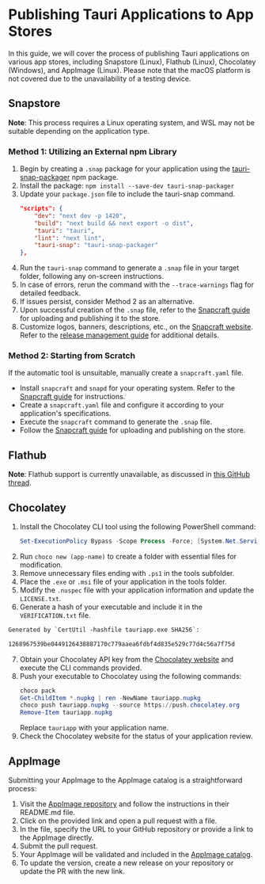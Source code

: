 # Publishing Tauri Applications to App Stores

In this guide, we will cover the process of publishing Tauri applications on various app stores, including Snapstore (Linux), Flathub (Linux), Chocolatey (Windows), and AppImage (Linux). Please note that the macOS platform is not covered due to the unavailability of a testing device.

## Snapstore

**Note**: This process requires a Linux operating system, and WSL may not be suitable depending on the application type.

### Method 1: Utilizing an External npm Library

1. Begin by creating a `.snap` package for your application using the [tauri-snap-packager](https://www.npmjs.com/package/tauri-snap-packager) npm package.
2. Install the package: `npm install --save-dev tauri-snap-packager`
3. Update your `package.json` file to include the tauri-snap command.
   ```json
   "scripts": {
       "dev": "next dev -p 1420",
       "build": "next build && next export -o dist",
       "tauri": "tauri",
       "lint": "next lint",
       "tauri-snap": "tauri-snap-packager"
   },
   ```
4. Run the `tauri-snap` command to generate a `.snap` file in your target folder, following any on-screen instructions.
5. In case of errors, rerun the command with the `--trace-warnings` flag for detailed feedback.
6. If issues persist, consider Method 2 as an alternative.
7. Upon successful creation of the `.snap` file, refer to the [Snapcraft guide](https://snapcraft.io/first-snap/c/linux/upload) for uploading and publishing it to the store.
8. Customize logos, banners, descriptions, etc., on the [Snapcraft website](https://snapcraft.io/). Refer to the [release management guide](https://snapcraft.io/docs/release-management) for additional details.

### Method 2: Starting from Scratch

If the automatic tool is unsuitable, manually create a `snapcraft.yaml` file.
- Install `snapcraft` and `snapd` for your operating system. Refer to the [Snapcraft guide](https://snapcraft.io/snapcraft) for instructions.
- Create a `snapcraft.yaml` file and configure it according to your application's specifications.
- Execute the `snapcraft` command to generate the `.snap` file.
- Follow the [Snapcraft guide](https://snapcraft.io/first-snap/c/linux/upload) for uploading and publishing on the store.

## Flathub

**Note**: Flathub support is currently unavailable, as discussed in [this GitHub thread](https://github.com/tauri-apps/tauri/discussions/4426).

## Chocolatey

1. Install the Chocolatey CLI tool using the following PowerShell command:
   ```powershell
   Set-ExecutionPolicy Bypass -Scope Process -Force; [System.Net.ServicePointManager]::SecurityProtocol = [System.Net.ServicePointManager]::SecurityProtocol -bor 3072; iex ((New-Object System.Net.WebClient).DownloadString('https://chocolatey.org/install.ps1'))
   ```
2. Run `choco new (app-name)` to create a folder with essential files for modification.
3. Remove unnecessary files ending with `.ps1` in the tools subfolder.
4. Place the `.exe` or `.msi` file of your application in the tools folder.
5. Modify the `.nuspec` file with your application information and update the `LICENSE.txt`.
6. Generate a hash of your executable and include it in the `VERIFICATION.txt` file.
  ```txt
  Generated by `CertUtil -hashfile tauriapp.exe SHA256`:

  1268967539be0449126438887170c779aaea6fdbf4d835e529c77d4c56a7f75d
  ```
7. Obtain your Chocolatey API key from the [Chocolatey website](https://chocolatey.org/account) and execute the CLI commands provided.
8. Push your executable to Chocolatey using the following commands:
   ```powershell
   choco pack
   Get-ChildItem *.nupkg | ren -NewName tauriapp.nupkg
   choco push tauriapp.nupkg --source https://push.chocolatey.org
   Remove-Item tauriapp.nupkg
   ```
   Replace `tauriapp` with your application name.
9. Check the Chocolatey website for the status of your application review.

## AppImage

Submitting your AppImage to the AppImage catalog is a straightforward process:

1. Visit the [AppImage repository](https://github.com/AppImage/appimage.github.io#how-to-submit-appimages-to-the-catalog) and follow the instructions in their README.md file.
2. Click on the provided link and open a pull request with a file.
3. In the file, specify the URL to your GitHub repository or provide a link to the AppImage directly.
4. Submit the pull request.
5. Your AppImage will be validated and included in the [AppImage catalog](https://appimage.github.io/apps/).
6. To update the version, create a new release on your repository or update the PR with the new link.

<!-- 
Guides used:
- https://www.freecodecamp.org/news/build-a-cross-platform-app-with-next-and-tauri/
- https://dev.to/tgotwig/publish-a-simple-executable-from-rust-on-chocolatey-2pbl
- https://snapcraft.io/docs/how-snapcraft-builds
- https://docs.chocolatey.org/en-us/create/create-packages
- My own project which the config files are based on: https://github.com/Raspirus/Raspirus
 -->
